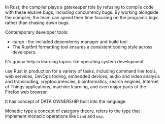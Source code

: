 In Rust, the compiler plays a gatekeeper role by refusing to compile code with these elusive bugs, including concurrency bugs. By working alongside the compiler, the team can spend their time focusing on the program’s logic rather than chasing down bugs.

Contemporary developer tools:
- cargo : the included dependency manager and build tool
- The Rustfmt formatting tool ensures a consistent coding style across developers.

It's gonna help in learning topics like operating system development.

use Rust in production for a variety of tasks, including command line tools, web services, DevOps tooling, embedded devices, audio and video analysis and transcoding, cryptocurrencies, bioinformatics, search engines, Internet of Things applications, machine learning, and even major parts of the Firefox web browser.

It has concept of DATA OWNERSHIP built into the language.

Monadic type a concept of category theory, refers to the type that implement monadic operations like `bind` and `map`.